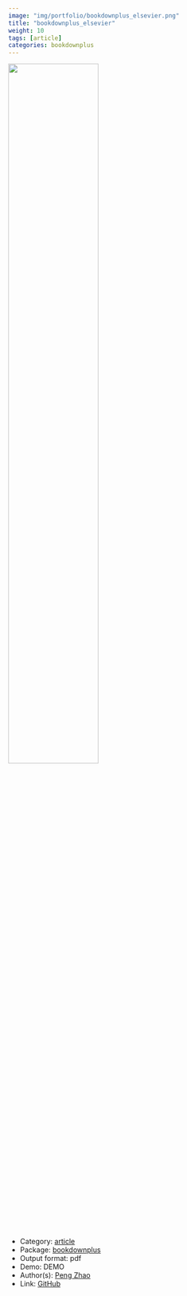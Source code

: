 ```yaml
---
image: "img/portfolio/bookdownplus_elsevier.png"
title: "bookdownplus_elsevier"
weight: 10
tags: [article]
categories: bookdownplus
---
```




<!--more-->

<p><a href="../../img/portfolio/bookdownplus_elsevier.png"><img class = "jf-image-shadow" src="../../img/portfolio/bookdownplus_elsevier.png", width="60%"></a></p>

- Category: [article](../../tags/article)
- Package: [bookdownplus](bookdownplus)
- Output format: pdf
- Demo: DEMO
- Author(s): [Peng Zhao](https://pzhao.org)
- Link: [GitHub](https://github.com/pzhaonet/bookdownplus)


